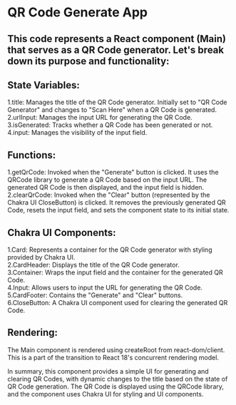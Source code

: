# QR Code Generate App
## This code represents a React component (Main) that serves as a QR Code generator. Let's break down its purpose and functionality:

## State Variables:

1.title: Manages the title of the QR Code generator. Initially set to "QR Code Generator" and changes to "Scan Here" when a QR Code is generated.</br>
2.urlInput: Manages the input URL for generating the QR Code.</br>
3.isGenerated: Tracks whether a QR Code has been generated or not.</br>
4.input: Manages the visibility of the input field.</br>
## Functions:

1.getQrCode: Invoked when the "Generate" button is clicked. It uses the QRCode library to generate a QR Code based on the input URL. The generated QR Code is then displayed, and the input field is hidden.</br>
2.clearQrCode: Invoked when the "Clear" button (represented by the Chakra UI CloseButton) is clicked. It removes the previously generated QR Code, resets the input field, and sets the component state to its initial state.
## Chakra UI Components:

1.Card: Represents a container for the QR Code generator with styling provided by Chakra UI.</br>
2.CardHeader: Displays the title of the QR Code generator.</br>
3.Container: Wraps the input field and the container for the generated QR Code.</br>
4.Input: Allows users to input the URL for generating the QR Code.</br>
5.CardFooter: Contains the "Generate" and "Clear" buttons.</br>
6.CloseButton: A Chakra UI component used for clearing the generated QR Code.
## Rendering:

The Main component is rendered using createRoot from react-dom/client. This is a part of the transition to React 18's concurrent rendering model.</br>

In summary, this component provides a simple UI for generating and clearing QR Codes, with dynamic changes to the title based on the state of QR Code generation. The QR Code is displayed using the QRCode library, and the component uses Chakra UI for styling and UI components.